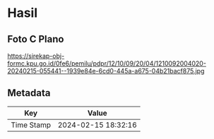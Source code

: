 # Hasil

## Foto C Plano

https://sirekap-obj-formc.kpu.go.id/0fe6/pemilu/pdpr/12/10/09/20/04/1210092004020-20240215-055441--1939e84e-6cd0-445a-a675-04b21bacf875.jpg


## Metadata

| Key        | Value               |
| ---------- | ------------------- |
| Time Stamp | 2024-02-15 18:32:16 |



